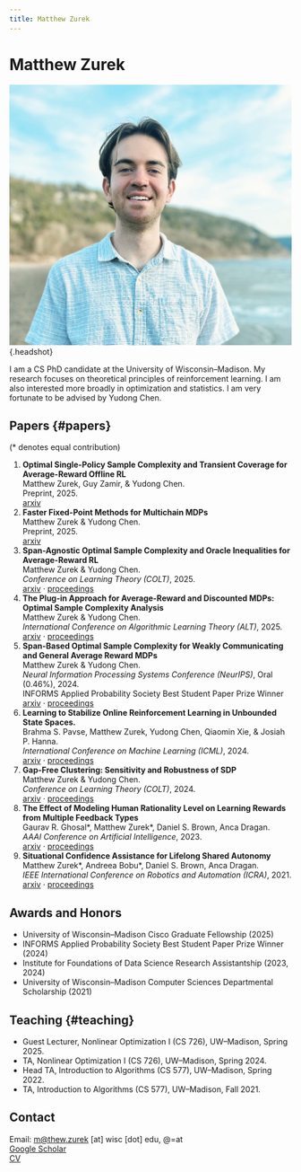 ```yaml
---
title: Matthew Zurek
---
```


# Matthew Zurek
![](headshot.jpg){.headshot}

I am a CS PhD candidate at the University of Wisconsin–Madison. My research focuses on theoretical principles of reinforcement learning. I am also interested more broadly in optimization and statistics. I am very fortunate to be advised by Yudong Chen.

## Papers {#papers}
(* denotes equal contribution)

1. **Optimal Single-Policy Sample Complexity and Transient Coverage for Average-Reward Offline RL**  
  Matthew Zurek, Guy Zamir, & Yudong Chen.  
  Preprint, 2025.  
  [arxiv](https://arxiv.org/abs/2506.20904)
2. **Faster Fixed-Point Methods for Multichain MDPs**  
  Matthew Zurek & Yudong Chen.  
  Preprint, 2025.  
  [arxiv](https://arxiv.org/abs/2506.20910)
3. **Span-Agnostic Optimal Sample Complexity and Oracle Inequalities for Average-Reward RL**  
  Matthew Zurek & Yudong Chen.  
  *Conference on Learning Theory (COLT)*, 2025.  
  [arxiv](arxiv.org/abs/2502.11238) · [proceedings](https://proceedings.mlr.press/v291/zurek25a.html)
4. **The Plug-in Approach for Average-Reward and Discounted MDPs: Optimal Sample Complexity Analysis**  
  Matthew Zurek & Yudong Chen.  
  *International Conference on Algorithmic Learning Theory (ALT)*, 2025.  
  [arxiv](https://arxiv.org/abs/2410.07616) · [proceedings](https://proceedings.mlr.press/v272/zurek25a.html)
5. **Span-Based Optimal Sample Complexity for Weakly Communicating and General Average Reward MDPs**  
  Matthew Zurek & Yudong Chen.  
  *Neural Information Processing Systems Conference (NeurIPS)*, Oral (0.46%), 2024.  
  INFORMS Applied Probability Society Best Student Paper Prize Winner  
  [arxiv](https://arxiv.org/abs/2403.11477) · [proceedings](https://proceedings.neurips.cc/paper_files/paper/2024/hash/3acbe9dc3a1e8d48a57b16e9aef91879-Abstract-Conference.html)
6. **Learning to Stabilize Online Reinforcement Learning in Unbounded State Spaces.**  
  Brahma S. Pavse, Matthew Zurek, Yudong Chen, Qiaomin Xie, & Josiah P. Hanna.  
  *International Conference on Machine Learning (ICML)*, 2024.  
  [arxiv](https://arxiv.org/abs/2306.01896) · [proceedings](https://proceedings.mlr.press/v235/pavse24a.html)
7. **Gap-Free Clustering: Sensitivity and Robustness of SDP**  
  Matthew Zurek & Yudong Chen.  
  *Conference on Learning Theory (COLT)*, 2024.  
  [arxiv](https://arxiv.org/abs/2308.15642) · [proceedings](https://proceedings.mlr.press/v247/zurek24a.html)
8. **The Effect of Modeling Human Rationality Level on Learning Rewards from Multiple Feedback Types**  
  Gaurav R. Ghosal\*, Matthew Zurek\*, Daniel S. Brown, Anca Dragan.  
  *AAAI Conference on Artificial Intelligence*, 2023.  
  [arxiv](https://arxiv.org/abs/2208.10687) · [proceedings](https://ojs.aaai.org/index.php/AAAI/article/view/25740)
9. **Situational Confidence Assistance for Lifelong Shared Autonomy**  
  Matthew Zurek\*, Andreea Bobu\*, Daniel S. Brown, Anca Dragan.  
  *IEEE International Conference on Robotics and Automation (ICRA)*, 2021.  
  [arxiv](https://arxiv.org/abs/2104.06556) · [proceedings](https://ieeexplore.ieee.org/abstract/document/9561839)

## Awards and Honors
- University of Wisconsin–Madison Cisco Graduate Fellowship (2025)
- INFORMS Applied Probability Society Best Student Paper Prize Winner (2024)
- Institute for Foundations of Data Science Research Assistantship (2023, 2024)
- University of Wisconsin–Madison Computer Sciences Departmental Scholarship (2021)

## Teaching {#teaching}
- Guest Lecturer, Nonlinear Optimization I (CS 726), UW–Madison, Spring 2025.
- TA, Nonlinear Optimization I (CS 726), UW–Madison, Spring 2024.
- Head TA, Introduction to Algorithms (CS 577), UW–Madison, Spring 2022.
- TA, Introduction to Algorithms (CS 577), UW–Madison, Fall 2021.

## Contact
Email: m@thew.zurek [at] wisc [dot] edu, @=at  
[Google Scholar](https://scholar.google.com/citations?user=lNfY_tMAAAAJ)  
[CV](CV.pdf)
